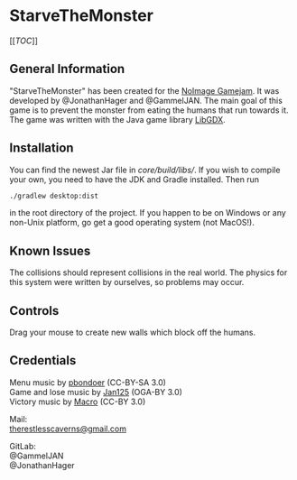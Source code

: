 # StarveTheMonster

[[_TOC_]] 

## General Information

"StarveTheMonster" has been created for the [NoImage Gamejam](https://itch.io/jam/no-image-jam). It was developed by @JonathanHager and @GammelJAN. The main goal of this game is to prevent the monster
from eating the humans that run towards it. The game was written with the Java game library [LibGDX](https://libgdx.badlogicgames.com/).

## Installation
You can find the newest Jar file in *core/build/libs/*. If you wish to compile your own, you need to have the JDK and Gradle installed. Then run 
```bash
./gradlew desktop:dist
```
in the root directory of the project.
If you happen to be on Windows or any non-Unix platform, go get a good operating system (not MacOS!).

## Known Issues
The collisions should represent collisions in the real world. The physics for this system were written by ourselves, so problems may occur.

## Controls

Drag your mouse to create new walls which block off the humans.

## Credentials

Menu music by [pbondoer](https://opengameart.org/content/a-journey-awaits) (CC-BY-SA 3.0)  
Game and lose music by [Jan125](https://opengameart.org/content/stereotypical-90s-space-shooter-music) (OGA-BY 3.0)  
Victory music by [Macro](https://opengameart.org/content/steppin-up) (CC-BY 3.0)  

Mail:  
therestlesscaverns@gmail.com  

GitLab:  
@GammelJAN  
@JonathanHager  


